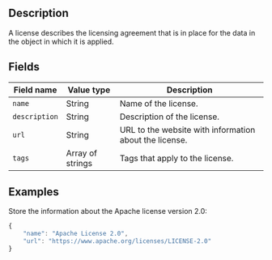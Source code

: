 ## Description

A license describes the licensing agreement that is in place for the data in the object in which it is applied.

## Fields

Field name | Value type | Description
-----------|------------|------------
`name` | String | Name of the license.
`description` | String | Description of the license.
`url` | String | URL to the website with information about the license.
`tags` | Array of strings | Tags that apply to the license.

## Examples

Store the information about the Apache license version 2.0:
```javascript
{
    "name": "Apache License 2.0",
    "url": "https://www.apache.org/licenses/LICENSE-2.0"
}
```
